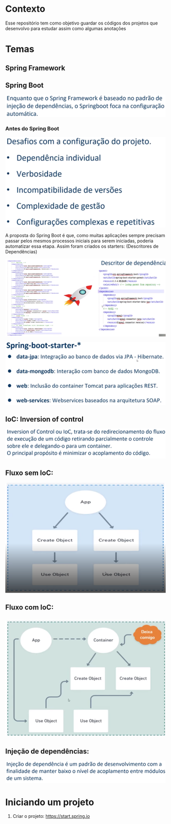 # Contexto
Esse repositório tem como objetivo guardar os códigos dos projetos que 
desenvolvo para estudar assim como algumas anotações

# Temas

## Spring Framework



## Spring Boot

![img_4.png](img_4.png)

### Antes do Spring Boot

![img_5.png](img_5.png)

A proposta do Spring Boot é que, como muitas aplicações sempre precisam passar 
pelos mesmos processos iniciais para 
serem iniciadas, poderia automatizar essa etapa. Assim foram criados os starters: (Descritores de Dependências)

![img_6.png](img_6.png)

![img_7.png](img_7.png)

## IoC: Inversion of control

![img.png](img.png)

## Fluxo sem IoC:

![img_1.png](img_1.png)

## Fluxo com IoC:

## ![img_2.png](img_2.png)

## Injeção de dependências:

![img_3.png](img_3.png)


# Iniciando um projeto

1. Criar o projeto: https://start.spring.io